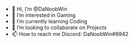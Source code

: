 - 👋 Hi, I’m @DaNoobWin
- 👀 I’m interested in Gaming
- 🌱 I’m currently learning Coding
- 💞️ I’m looking to collaborate on Projects
- 📫 How to reach me Discord: DaNoobWin#8942

<!---
DaNoobWin/DaNoobWin is a ✨ special ✨ repository because its `README.md` (this file) appears on your GitHub profile.
You can click the Preview link to take a look at your changes.
--->
